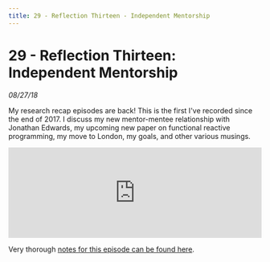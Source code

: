 ```yaml
---
title: 29 - Reflection Thirteen - Independent Mentorship
---
```


# 29 - Reflection Thirteen: Independent Mentorship

_08/27/18_

My research recap episodes are back! This is the first I've recorded since the end of 2017. I discuss my new mentor-mentee relationship with Jonathan Edwards, my upcoming new paper on functional reactive programming, my move to London, my goals, and other various musings.

<iframe src="https://omny.fm/shows/future-of-coding/29-reflection-thirteen-independent-mentorship/embed?style=artwork" width="100%" height="180" frameborder="0"></iframe>

Very thorough [notes for this episode can be found here](../reflections/13).

<script repoPath="stevekrouse/futureofcoding.org" type="text/javascript" src="/unbreakable-links/index.js"></script>
<script>
(function(i,s,o,g,r,a,m){i['GoogleAnalyticsObject']=r;i[r]=i[r]||function(){
(i[r].q=i[r].q||[]).push(arguments)},i[r].l=1*new Date();a=s.createElement(o),
m=s.getElementsByTagName(o)[0];a.async=1;a.src=g;m.parentNode.insertBefore(a,m)
})(window,document,'script','https://www.google-analytics.com/analytics.js','ga');
ga('create', 'UA-103157758-1', 'auto');
ga('send', 'pageview');
</script>
